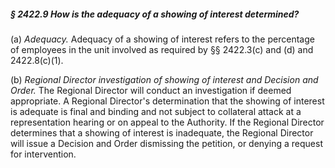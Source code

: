 ##### § 2422.9 How is the adequacy of a showing of interest determined? #####

(a) *Adequacy.* Adequacy of a showing of interest refers to the percentage of employees in the unit involved as required by §§ 2422.3(c) and (d) and 2422.8(c)(1).

(b) *Regional Director investigation of showing of interest and Decision and Order.* The Regional Director will conduct an investigation if deemed appropriate. A Regional Director's determination that the showing of interest is adequate is final and binding and not subject to collateral attack at a representation hearing or on appeal to the Authority. If the Regional Director determines that a showing of interest is inadequate, the Regional Director will issue a Decision and Order dismissing the petition, or denying a request for intervention.